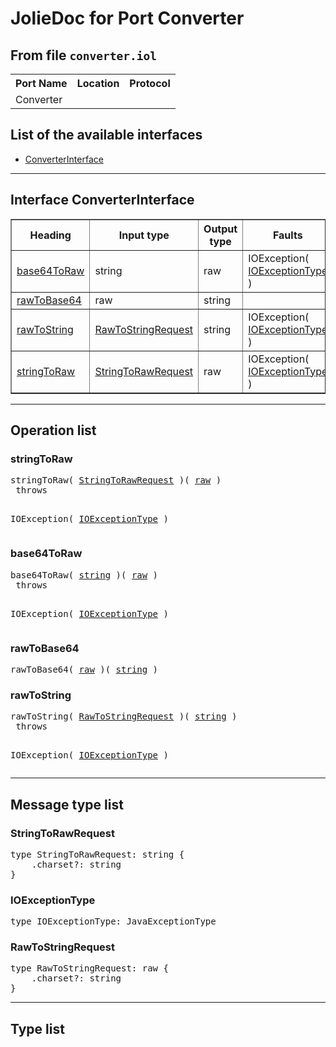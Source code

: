 <html>
<head></head><body>
<h1>JolieDoc for Port Converter</h1>
<h2>From file <code>converter.iol
</code></h2>
<table>
<tr>
<th>Port Name</th>
<th>Location</th>
<th>Protocol</th>
</tr>
<tr>
<td>Converter</td>
<td></td>
<td></td>
</tr>
</table>
<h2>List of the available interfaces</h2>
<ul>
<li><a href="#ConverterInterface">ConverterInterface </a>
</ul>
<hr>
<h2 id=ConverterInterface>Interface ConverterInterface</h2>
<a name="ConverterInterface"></a>
<table border="1">
<tr>
<th>Heading</th>
<th>Input type</th>
<th>Output type</th>
<th>Faults</th>
</tr>
<tr>
<td><a href="#base64ToRaw">base64ToRaw</a></td>
<td>string<br /></td>
<td>raw<br /></td>
<td>
IOException( <a href="#IOExceptionType">IOExceptionType</a> )&nbsp;&nbsp;<br>
</td>
</tr>
<tr>
<td><a href="#rawToBase64">rawToBase64</a></td>
<td>raw<br /></td>
<td>string<br /></td>
<td>
</td>
</tr>
<tr>
<td><a href="#rawToString">rawToString</a></td>
<td><a href="#RawToStringRequest">RawToStringRequest</a><br /></td>
<td>string<br /></td>
<td>
IOException( <a href="#IOExceptionType">IOExceptionType</a> )&nbsp;&nbsp;<br>
</td>
</tr>
<tr>
<td><a href="#stringToRaw">stringToRaw</a></td>
<td><a href="#StringToRawRequest">StringToRawRequest</a><br /></td>
<td>raw<br /></td>
<td>
IOException( <a href="#IOExceptionType">IOExceptionType</a> )&nbsp;&nbsp;<br>
</td>
</tr>
</table>
<hr>
<h2>Operation list</h2>
<div class="operation-title"><a name="stringToRaw"></a><h3 id="stringToRaw">stringToRaw</h3></div>
<pre>stringToRaw( <a href="#StringToRawRequest">StringToRawRequest</a> )( <a href="#raw">raw</a> )
 throws

				
IOException( <a href="#IOExceptionType">IOExceptionType</a> )
</pre>
<div class="operation-title"><a name="base64ToRaw"></a><h3 id="base64ToRaw">base64ToRaw</h3></div>
<pre>base64ToRaw( <a href="#string">string</a> )( <a href="#raw">raw</a> )
 throws

				
IOException( <a href="#IOExceptionType">IOExceptionType</a> )
</pre>
<div class="operation-title"><a name="rawToBase64"></a><h3 id="rawToBase64">rawToBase64</h3></div>
<pre>rawToBase64( <a href="#raw">raw</a> )( <a href="#string">string</a> )
</pre>
<div class="operation-title"><a name="rawToString"></a><h3 id="rawToString">rawToString</h3></div>
<pre>rawToString( <a href="#RawToStringRequest">RawToStringRequest</a> )( <a href="#string">string</a> )
 throws

				
IOException( <a href="#IOExceptionType">IOExceptionType</a> )
</pre>
<hr>
<h2>Message type list</h2>
<a name="StringToRawRequest"></a><h3 id="StringToRawRequest">StringToRawRequest</h3>
<pre lang="jolie">type StringToRawRequest: string { 
    .charset?: string
}</pre>
<a name="IOExceptionType"></a><h3 id="IOExceptionType">IOExceptionType</h3>
<pre lang="jolie">type IOExceptionType: JavaExceptionType</pre>
<a name="RawToStringRequest"></a><h3 id="RawToStringRequest">RawToStringRequest</h3>
<pre lang="jolie">type RawToStringRequest: raw { 
    .charset?: string
}</pre>
<hr>
<h2>Type list</h2>
</body>
</html>
